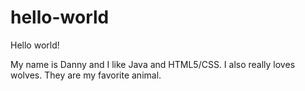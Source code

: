 # hello-world

Hello world!

My name is Danny and I like Java and HTML5/CSS.
I also really loves wolves. They are my favorite animal.
